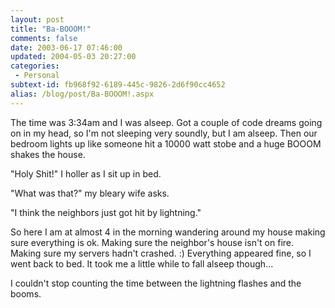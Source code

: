 ```yaml
---
layout: post
title: "Ba-BOOOM!"
comments: false
date: 2003-06-17 07:46:00
updated: 2004-05-03 20:27:00
categories:
 - Personal
subtext-id: fb968f92-6189-445c-9826-2d6f90cc4652
alias: /blog/post/Ba-BOOOM!.aspx
---
```



The time was 3:34am and I was alseep. Got a couple of code dreams going on in my head, so I'm not sleeping very soundly, but I am alseep. Then our bedroom lights up like someone hit a 10000 watt stobe and a huge BOOOM shakes the house.

"Holy Shit!" I holler as I sit up in bed.

"What was that?" my bleary wife asks.

"I think the neighbors just got hit by lightning."

So here I am at almost 4 in the morning wandering around my house making sure everything is ok. Making sure the neighbor's house isn't on fire. Making sure my servers hadn't crashed. :) Everything appeared fine, so I went back to bed. It took me a little while to fall alseep though...

I couldn't stop counting the time between the lightning flashes and the booms.
